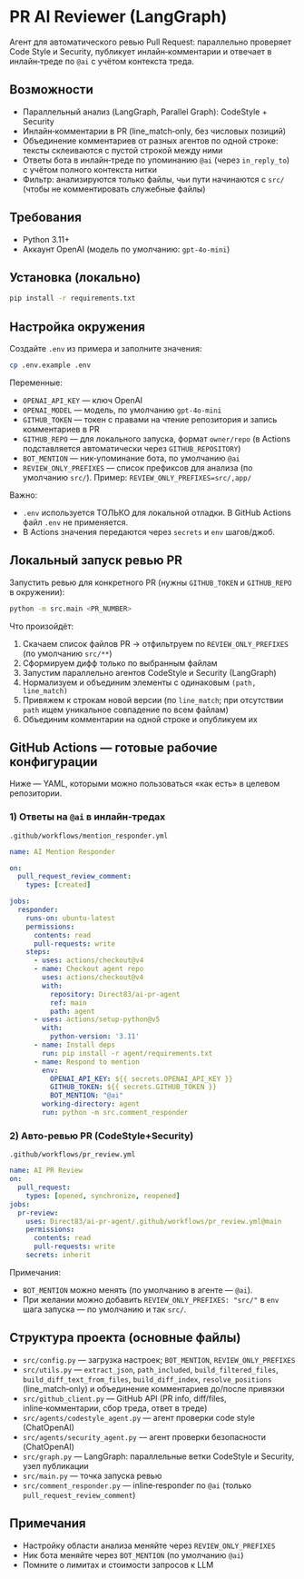 # PR AI Reviewer (LangGraph)

Агент для автоматического ревью Pull Request: параллельно проверяет Code Style и Security, публикует инлайн‑комментарии и отвечает в инлайн‑треде по `@ai` с учётом контекста треда.

## Возможности
- Параллельный анализ (LangGraph, Parallel Graph): CodeStyle + Security
- Инлайн‑комментарии в PR (line_match‑only, без числовых позиций)
- Объединение комментариев от разных агентов по одной строке: тексты склеиваются с пустой строкой между ними
- Ответы бота в инлайн‑треде по упоминанию `@ai` (через `in_reply_to`) с учётом полного контекста нитки
- Фильтр: анализируются только файлы, чьи пути начинаются с `src/` (чтобы не комментировать служебные файлы)

## Требования
- Python 3.11+
- Аккаунт OpenAI (модель по умолчанию: `gpt-4o-mini`)

## Установка (локально)
```bash
pip install -r requirements.txt
```

## Настройка окружения
Создайте `.env` из примера и заполните значения:
```bash
cp .env.example .env
```
Переменные:
- `OPENAI_API_KEY` — ключ OpenAI
- `OPENAI_MODEL` — модель, по умолчанию `gpt-4o-mini`
- `GITHUB_TOKEN` — токен с правами на чтение репозитория и запись комментариев в PR
- `GITHUB_REPO` — для локального запуска, формат `owner/repo` (в Actions подставляется автоматически через `GITHUB_REPOSITORY`)
- `BOT_MENTION` — ник‑упоминание бота, по умолчанию `@ai`
- `REVIEW_ONLY_PREFIXES` — список префиксов для анализа (по умолчанию `src/`). Пример: `REVIEW_ONLY_PREFIXES=src/,app/`

Важно:
- `.env` используется ТОЛЬКО для локальной отладки. В GitHub Actions файл `.env` не применяется.
- В Actions значения передаются через `secrets` и `env` шагов/джоб.

## Локальный запуск ревью PR
Запустить ревью для конкретного PR (нужны `GITHUB_TOKEN` и `GITHUB_REPO` в окружении):
```bash
python -m src.main <PR_NUMBER>
```
Что произойдёт:
1) Скачаем список файлов PR → отфильтруем по `REVIEW_ONLY_PREFIXES` (по умолчанию `src/**`)
2) Сформируем дифф только по выбранным файлам
3) Запустим параллельно агентов CodeStyle и Security (LangGraph)
4) Нормализуем и объединим элементы с одинаковым `(path, line_match)`
5) Привяжем к строкам новой версии (по `line_match`; при отсутствии `path` ищем уникальное совпадение по всем файлам)
6) Объединим комментарии на одной строке и опубликуем их

## GitHub Actions — готовые рабочие конфигурации
Ниже — YAML, которыми можно пользоваться «как есть» в целевом репозитории.

### 1) Ответы на `@ai` в инлайн‑тредах
`.github/workflows/mention_responder.yml`
```yaml
name: AI Mention Responder

on:
  pull_request_review_comment:
    types: [created]

jobs:
  responder:
    runs-on: ubuntu-latest
    permissions:
      contents: read
      pull-requests: write
    steps:
      - uses: actions/checkout@v4
      - name: Checkout agent repo
        uses: actions/checkout@v4
        with:
          repository: Direct83/ai-pr-agent
          ref: main
          path: agent
      - uses: actions/setup-python@v5
        with:
          python-version: '3.11'
      - name: Install deps
        run: pip install -r agent/requirements.txt
      - name: Respond to mention
        env:
          OPENAI_API_KEY: ${{ secrets.OPENAI_API_KEY }}
          GITHUB_TOKEN: ${{ secrets.GITHUB_TOKEN }}
          BOT_MENTION: "@ai"
        working-directory: agent
        run: python -m src.comment_responder
```

### 2) Авто‑ревью PR (CodeStyle+Security)
`.github/workflows/pr_review.yml`
```yaml
name: AI PR Review
on:
  pull_request:
    types: [opened, synchronize, reopened]
jobs:
  pr-review:
    uses: Direct83/ai-pr-agent/.github/workflows/pr_review.yml@main
    permissions:
      contents: read
      pull-requests: write
    secrets: inherit
```

Примечания:
- `BOT_MENTION` можно менять (по умолчанию в агенте — `@ai`).
- При желании можно добавить `REVIEW_ONLY_PREFIXES: "src/"` в `env` шага запуска — по умолчанию и так `src/`.

## Структура проекта (основные файлы)
- `src/config.py` — загрузка настроек; `BOT_MENTION`, `REVIEW_ONLY_PREFIXES`
- `src/utils.py` — `extract_json`, `path_included`, `build_filtered_files`, `build_diff_text_from_files`, `build_diff_index`, `resolve_positions` (line_match‑only) и объединение комментариев до/после привязки
- `src/github_client.py` — GitHub API (PR info, diff/files, inline‑комментарии, сбор треда, ответ в треде)
- `src/agents/codestyle_agent.py` — агент проверки code style (ChatOpenAI)
- `src/agents/security_agent.py` — агент проверки безопасности (ChatOpenAI)
- `src/graph.py` — LangGraph: параллельные ветки CodeStyle и Security, узел публикации
- `src/main.py` — точка запуска ревью
- `src/comment_responder.py` — inline‑responder по `@ai` (только `pull_request_review_comment`)

## Примечания
- Настройку области анализа меняйте через `REVIEW_ONLY_PREFIXES`
- Ник бота меняйте через `BOT_MENTION` (по умолчанию `@ai`)
- Помните о лимитах и стоимости запросов к LLM
